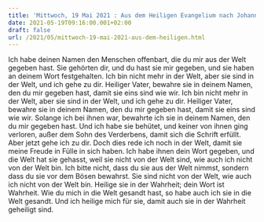 ```yaml
---
title: 'Mittwoch, 19 Mai 2021 : Aus dem Heiligen Evangelium nach Johannes - Joh 17,6a.11b-19.'
date: 2021-05-19T09:16:00.001+02:00
draft: false
url: /2021/05/mittwoch-19-mai-2021-aus-dem-heiligen.html
---
```


Ich habe deinen Namen den Menschen offenbart, die du mir aus der Welt gegeben hast. Sie gehörten dir, und du hast sie mir gegeben, und sie haben an deinem Wort festgehalten. Ich bin nicht mehr in der Welt, aber sie sind in der Welt, und ich gehe zu dir. Heiliger Vater, bewahre sie in deinem Namen, den du mir gegeben hast, damit sie eins sind wie wir. Ich bin nicht mehr in der Welt, aber sie sind in der Welt, und ich gehe zu dir. Heiliger Vater, bewahre sie in deinem Namen, den du mir gegeben hast, damit sie eins sind wie wir. Solange ich bei ihnen war, bewahrte ich sie in deinem Namen, den du mir gegeben hast. Und ich habe sie behütet, und keiner von ihnen ging verloren, außer dem Sohn des Verderbens, damit sich die Schrift erfüllt. Aber jetzt gehe ich zu dir. Doch dies rede ich noch in der Welt, damit sie meine Freude in Fülle in sich haben. Ich habe ihnen dein Wort gegeben, und die Welt hat sie gehasst, weil sie nicht von der Welt sind, wie auch ich nicht von der Welt bin. Ich bitte nicht, dass du sie aus der Welt nimmst, sondern dass du sie vor dem Bösen bewahrst. Sie sind nicht von der Welt, wie auch ich nicht von der Welt bin. Heilige sie in der Wahrheit; dein Wort ist Wahrheit. Wie du mich in die Welt gesandt hast, so habe auch ich sie in die Welt gesandt. Und ich heilige mich für sie, damit auch sie in der Wahrheit geheiligt sind.